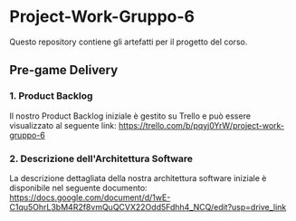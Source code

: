 # Project-Work-Gruppo-6
Questo repository contiene gli artefatti per il progetto del corso.

## Pre-game Delivery

### 1. Product Backlog
Il nostro Product Backlog iniziale è gestito su Trello e può essere visualizzato al seguente link:
https://trello.com/b/pqyj0YrW/project-work-gruppo-6

### 2. Descrizione dell'Architettura Software
La descrizione dettagliata della nostra architettura software iniziale è disponibile nel seguente documento:
https://docs.google.com/document/d/1wE-C1qu5OhrL3bM4R2f8vmQuQCVX22Odd5Fdhh4_NCQ/edit?usp=drive_link

